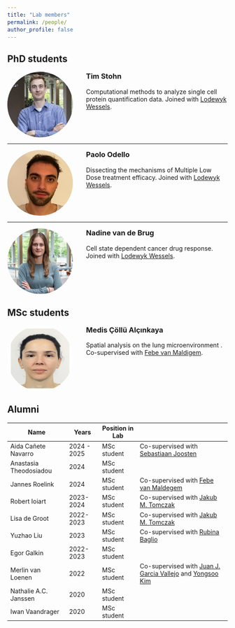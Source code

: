 ```yaml
---
title: "Lab members"
permalink: /people/
author_profile: false
---
```


## PhD students

<div style="overflow: hidden;">
    <img src='/images/Tim.jpg' style="width:150px; height:150px; border-radius:50%; float:left; margin-right:30px;">
    <div>
        <h3 style="margin-top:0;">Tim Stohn</h3>
        <p>Computational methods to analyze single cell protein quantification data. Joined with <a href="https://www.nki.nl/research/research-groups/lodewyk-wessels/">Lodewyk Wessels</a>.</p>
    </div>
</div>

---

<div style="overflow: hidden;">
    <img src='/images/Paolo.jpeg' alt="Paolo Odello" style="width:150px; height:150px; border-radius:50%; float:left; margin-right:30px;">
    <div>
        <h3 style="margin-top:0;">Paolo Odello</h3>
       <p>Dissecting the mechanisms of Multiple Low Dose treatment efficacy. Joined with <a href="https://www.nki.nl/research/research-groups/lodewyk-wessels/">Lodewyk Wessels</a>.</p>
    </div>
</div>

---

<div style="overflow: hidden;">
    <img src='/images/Nadine.jpg' alt="Nadine van de Brug" style="width:150px; height:150px; border-radius:50%; float:left; margin-right:30px;">
    <div>
        <h3 style="margin-top:0;">Nadine van de Brug</h3>
       <p>Cell state dependent cancer drug response. Joined with <a href="https://www.nki.nl/research/research-groups/lodewyk-wessels/">Lodewyk Wessels</a>.</p>
    </div>
</div>

## MSc students

<div style="overflow: hidden;">
    <img src='/images/Medis.jpg' alt="Medis Çöllü Alçınkaya" style="width:150px; height:150px; border-radius:50%; float:left; margin-right:30px;">
    <div>
        <h3 style="margin-top:0;">Medis Çöllü Alçınkaya</h3>
       <p>Spatial analysis on the lung microenvironment . Co-supervised with <a href="https://pure.amsterdamumc.nl/en/persons/febe-van-maldegem">Febe van Maldigem</a>.</p>
    </div>
</div>



## Alumni

| Name              | Years   | Position in Lab |                                           |
| --------          | ------  | --------------  | ------------------------------------------------------------ |
| Aida Cañete Navarro | 2024 - 2025 | MSc student| Co-supervised with [Sebastiaan Joosten](https://researchinformation.amsterdamumc.org/en/persons/sebastiaan-joosten-2) |
| Anastasia Theodosiadou | 2024 | MSc student |                                                                  |
| Jannes Roelink    | 2024 | MSc student |  Co-supervised with [Febe van Maldegem](https://immunologyamsterdam.org/2021/12/02/febe-van-maldegem) |
| Robert Ioiart     | 2023-2024 | MSc student   |Co-supervised with [Jakub M. Tomczak](https://jmtomczak.github.io) |
| Lisa de Groot     | 2022-2023 | MSc student   | Co-supervised with [Jakub M. Tomczak](https://jmtomczak.github.io) |
| Yuzhao Liu        | 2023   | MSc student   |Co-supervised with [Rubina Baglio](https://www.amsterdamumc.org/en/research/researchers/rubina-baglio.htm) |
| Egor Galkin       | 2022-2023 | MSc student | |
| Merlin van Loenen | 2022   | MSc student   | Co-supervised with [Juan J. Garcia Vallejo](ttps://immunologyamsterdam.org/2020/08/10/juan-j-garcia-vallejo) and [Yongsoo Kim](https://researchinformation.amsterdamumc.org/en/persons/yongsoo-kim)|
| Nathalie A.C. Janssen  | 2020   | MSc student                          |
| Iwan Vaandrager | 2020 | MSc student
